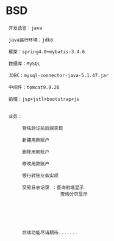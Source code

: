 # BSD 
   
     开发语言：java

     java运行环境：jdk8

     框架：spring4.0+mybatis-3.4.6

     数据库：MySQL

     JDBC：mysql-connector-java-5.1.47.jar

     中间件：tomcat9.0.26

     前端：jsp+jstl+bootstrap+js


     业务：

          登陆验证前后端实现

          新建用款账户
          
          删除用款账户
          
          修改用款账户

          银行转账业务实现
          
          交易日志记录 ：查询前端显示
                        查询分页显示
                        
                        
                        
                        
                        
                        
          后续功能尽请期待.......
